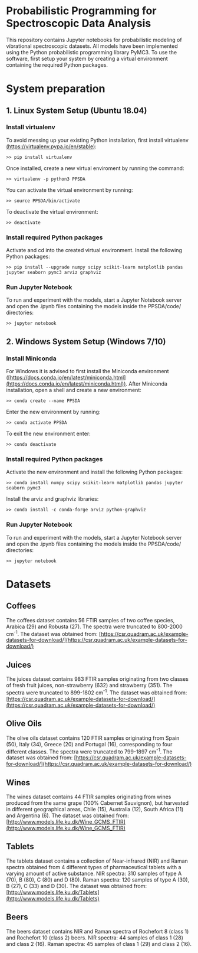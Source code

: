 # Probabilistic Programming for Spectroscopic Data Analysis
This repository contains Jupyter notebooks for probabilistic modeling of vibrational spectroscopic datasets. All models have been implemented using the Python probabilistic programming library PyMC3. To use the software, first setup your system by creating a virtual environment containing the required Python packages.

# System preparation

## 1. Linux System Setup (Ubuntu 18.04)

### Install virtualenv

To avoid messing up your existing Python installation, first install virtualenv [(https://virtualenv.pypa.io/en/stable)](https://virtualenv.pypa.io/en/stable/):

```
>> pip install virtualenv
```

Once installed, create a new virtual enviroment by running the command:

```
>> virtualenv -p python3 PPSDA
```

You can activate the virtual environment by running:
```
>> source PPSDA/bin/activate
```

To deactivate the virtual environment:
```
>> deactivate
```

### Install required Python packages

Activate and cd into the created virtual environment. Install the following Python packages:
```
>> pip install --upgrade numpy scipy scikit-learn matplotlib pandas jupyter seaborn pymc3 arviz graphviz
```

### Run Jupyter Notebook

To run and experiment with the models, start a Jupyter Notebook server and open the .ipynb files containing the models inside the PPSDA/code/ directories:
```
>> jupyter notebook
```

## 2. Windows System Setup (Windows 7/10)

### Install Miniconda

For Windows it is advised to first install the Miniconda environment ([https://docs.conda.io/en/latest/miniconda.html](https://docs.conda.io/en/latest/miniconda.html)). After Miniconda installation, open a shell and create a new environment:
```
>> conda create --name PPSDA
```

Enter the new environment by running:
```
>> conda activate PPSDA
```

To exit the new environment enter:
```
>> conda deactivate
```

### Install required Python packages

Activate the new environment and install the following Python packages: 
```
>> conda install numpy scipy scikit-learn matplotlib pandas jupyter seaborn pymc3
```

Install the arviz and graphviz libraries:
```
>> conda install -c conda-forge arviz python-graphviz
```

### Run Jupyter Notebook

To run and experiment with the models, start a Jupyter Notebook server and open the .ipynb files containing the models inside the PPSDA/code/ directories:
```
>> jupyter notebook
```

# Datasets

## Coffees
The coffees dataset contains 56 FTIR samples of two coffee species, Arabica (29) and Robusta (27). The spectra were truncated to 800-2000 cm<sup>-1</sup>. The dataset was obtained from: [https://csr.quadram.ac.uk/example-datasets-for-download/](https://csr.quadram.ac.uk/example-datasets-for-download/)

## Juices
The juices dataset contains 983 FTIR samples originating from two classes of fresh fruit juices, non-strawberry (632) and strawberry (351). The spectra were truncated to 899-1802 cm<sup>-1</sup>.  The dataset was obtained from: [https://csr.quadram.ac.uk/example-datasets-for-download/](https://csr.quadram.ac.uk/example-datasets-for-download/)

## Olive Oils
The olive oils dataset contains 120 FTIR samples originating from Spain (50), Italy (34), Greece (20) and Portugal (16), corresponding to four different classes. The spectra were truncated to 799-1897 cm<sup>-1</sup>. The dataset was obtained from: [https://csr.quadram.ac.uk/example-datasets-for-download/](https://csr.quadram.ac.uk/example-datasets-for-download/)

## Wines
The wines dataset contains 44 FTIR samples originating from wines produced from the same grape (100% Cabernet Sauvignon), but harvested in different geographical areas, Chile (15), Australia (12), South Africa (11) and Argentina (6). The dataset was obtained from: [http://www.models.life.ku.dk/Wine_GCMS_FTIR](http://www.models.life.ku.dk/Wine_GCMS_FTIR)

## Tablets
The tablets dataset contains a collection of Near-infrared (NIR) and Raman spectra obtained from 4 different types of pharmaceutical tablets with a varying amount of active substance. NIR spectra: 310 samples of type A (70), B (80), C (80) and D (80). Raman spectra: 120 samples of type A (30), B (27), C (33) and D (30). The dataset was obtained from: [http://www.models.life.ku.dk/Tablets](http://www.models.life.ku.dk/Tablets)

## Beers
The beers dataset contains NIR and Raman spectra of Rochefort 8 (class 1) and Rochefort 10 (class 2) beers. NIR spectra: 44 samples of class 1 (28) and class 2 (16). Raman spectra: 45 samples of class 1 (29) and class 2 (16).
